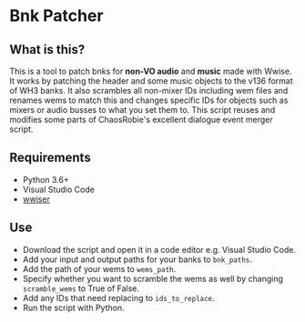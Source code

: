 # Bnk Patcher

## What is this?
This is a tool to patch bnks for **non-VO audio** and **music** made with Wwise. It works by patching the header and some music objects to the v136 format of WH3 banks. It also scrambles all non-mixer IDs including wem files and renames wems to match this and changes specific IDs for objects such as mixers or audio busses to what you set them to. This script reuses and modifies some parts of ChaosRobie's excellent dialogue event merger script.

## Requirements
- Python 3.6+
- Visual Studio Code
- [wwiser](https://github.com/bnnm/wwiser)

## Use
- Download the script and open it in a code editor e.g. Visual Studio Code.
- Add your input and output paths for your banks to `bnk_paths`.
- Add the path of your wems to `wems_path`.
- Specify whether you want to scramble the wems as well by changing `scramble_wems` to True of False.
- Add any IDs that need replacing to `ids_to_replace`.
- Run the script with Python.

